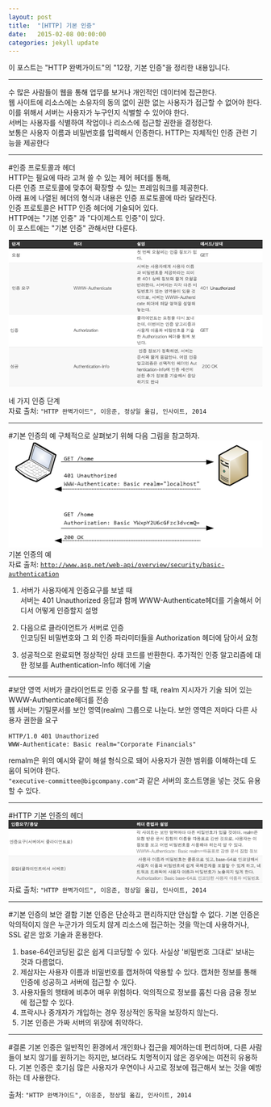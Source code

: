 ```yaml
---
layout: post
title:  "[HTTP] 기본 인증"
date:   2015-02-08 00:00:00
categories: jekyll update
---
```



이 포스트는 "HTTP 완벽가이드"의 "12장, 기본 인증"을 정리한 내용입니다.

---
  
수 많은 사람들이 웹을 통해 업무를 보거나 개인적인 데이터에 접근한다.  
웹 사이트에 리소스에는 소유자의 동의 없이 권한 없는 사용자가 접근할 수 없어야 한다.  
이를 위해서 서버는 사용자가 누구인지 식별할 수 있어야 한다.  
서버는 사용자를 식별하여 작업이나 리소스에 접근할 권한을 결정한다.  
보통은 사용자 이름과 비밀번호를 입력해서 인증한다. 
HTTP는 자체적인 인증 관련 기능을 제공한다  

---
 
#인증 프로토콜과 헤더  
HTTP는 필요에 따라 고쳐 쓸 수 있는 제어 헤더를 통해,  
다른 인증 프로토콜에 맞추어 확장할 수 있는 프레임워크를 제공한다.  
아래 표에 나열된 헤더의 형식과 내용은 인증 프로토콜에 따라 달라진다.  
인증 프로토콜은 HTTP 인증 헤더에 기술되어 있다.  
HTTP에는 "기본 인증" 과 "다이제스트 인증"이 있다.  
이 포스트에는 "기본 인증" 관해서만 다룬다.  
 
![](/images/basic-auth/basic-auth1.png)

네 가지 인증 단계  
자료 출처: `"HTTP 완벽가이드", 이응준, 정상일 옮김, 인사이트, 2014`  

---
  

#기본 인증의 예
구체적으로 살펴보기 위해 다음 그림을 참고하자.  
![](/images/basic-auth/basic-auth2.png)
기본 인증의 예  
자료 출처: [`http://www.asp.net/web-api/overview/security/basic-authentication`](http://www.asp.net/web-api/overview/security/basic-authentication)


1. 서버가 사용자에게 인증요구를 보낼 때   
서버는 401 Unauthorized 응답과 함께 WWW-Authenticate헤더를 기술해서 어디서 어떻게 인증할지 설명  

2. 다음으로 클라이언트가 서버로 인증   
인코딩된 비밀번호와 그 외 인증 파라미터들을 Authorization 헤더에 담아서 요청  

3. 성공적으로 완료되면 정상적인 상태 코드를 반환한다.
추가적인 인증 알고리즘에 대한 정보를 Authentication-Info 헤더에 기술   

---

#보안 영역
서버가 클라이언트로 인증 요구를 할 때, realm 지시자가 기술 되어 있는 WWW-Authenticate헤더를 전송  
웹 서버는 기밀문서를 보안 영역(realm) 그룹으로 나눈다. 보안 영역은 저마다 다른 사용자 권한을 요구  

    HTTP/1.0 401 Unauthorized
    WWW-Authenticate: Basic realm="Corporate Financials"

remalm은 위의 예시와 같이 해설 형식으로 돼어 사용자가 권한 범위를 이해하는데 도움이 되어야 한다.  
`"executive-committee@bigcompany.com"`과 같은 서버의 호스트명을 넣는 것도 유용할 수 있다.  

---

#HTTP 기본 인증의 헤더
![](/images/basic-auth/basic-auth3.png)
자료 출처: `"HTTP 완벽가이드", 이응준, 정상일 옮김, 인사이트, 2014`

---

#기본 인증의 보안 결함
기본 인증은 단순하고 편리하지만 안심할 수 없다. 기본 인증은 악의적이지 않은 누군가가 의도치 않게 리소스에 접근하는 것을 막는데 사용하거나, SSL 같은 암호 기술과 혼용한다.  
 
1. base-64인코딩된 값은 쉽게 디코딩할 수 있다. 사실상 '비밀번호 그대로' 보내는 것과 다름없다.
2. 제삼자는 사용자 이름과 비밀번호를 캡처하여 악용할 수 있다. 캡처한 정보를 통해 인증에 성공하고 서버에 접근할 수 있다.
3. 사용자들의 행태에 비추어 매우 위험하다. 악의적으로 정보를 훔친 다음 금융 정보에 접근할 수 있다.
4.  프락시나 중개자가 개입하는 경우 정상적인 동작을 보장하지 않는다.
5. 기본 인증은 가짜 서버의 위장에 취약하다. 

---

#결론 
기본 인증은 일반적인 환경에서 개인화나 접근을 제어하는데 편리하며, 다른 사람들이 보지 않기를 원하기는 하지만, 보더라도 치명적이지 않은 경우에는 여전히 유용하다. 기본 인증은 호기심 많은 사용자가 우연이나 사고로 정보에 접근해서 보는 것을 예방하는 데 사용한다.

출처: `"HTTP 완벽가이드", 이응준, 정상일 옮김, 인사이트, 2014`
